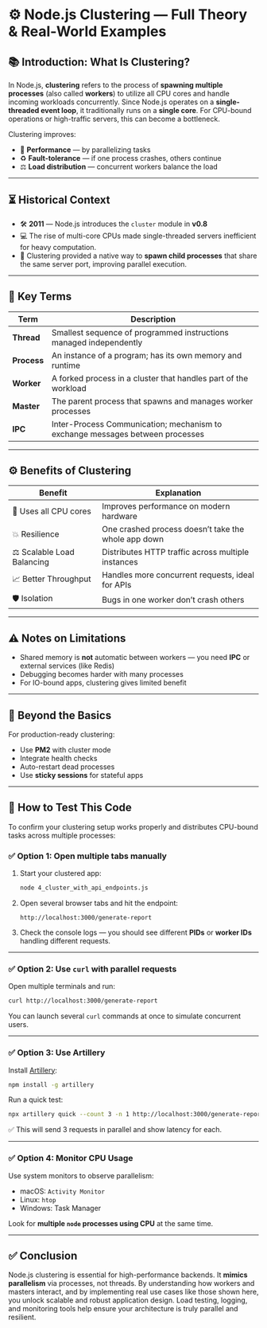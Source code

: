 # ⚙️ Node.js Clustering — Full Theory & Real-World Examples

## 📚 Introduction: What Is Clustering?

In Node.js, **clustering** refers to the process of **spawning multiple processes** (also called **workers**) to utilize all CPU cores and handle incoming workloads concurrently. Since Node.js operates on a **single-threaded event loop**, it traditionally runs on a **single core**. For CPU-bound operations or high-traffic servers, this can become a bottleneck.

Clustering improves:

- 🧠 **Performance** — by parallelizing tasks
- ♻️ **Fault-tolerance** — if one process crashes, others continue
- ⚖️ **Load distribution** — concurrent workers balance the load

---

## ⏳ Historical Context

- 🛠️ **2011** — Node.js introduces the `cluster` module in **v0.8**
- 💻 The rise of multi-core CPUs made single-threaded servers inefficient for heavy computation.
- 🚀 Clustering provided a native way to **spawn child processes** that share the same server port, improving parallel execution.

---

## 🧠 Key Terms

| Term        | Description                                                                   |
| ----------- | ----------------------------------------------------------------------------- |
| **Thread**  | Smallest sequence of programmed instructions managed independently            |
| **Process** | An instance of a program; has its own memory and runtime                      |
| **Worker**  | A forked process in a cluster that handles part of the workload               |
| **Master**  | The parent process that spawns and manages worker processes                   |
| **IPC**     | Inter-Process Communication; mechanism to exchange messages between processes |

---

## ⚙️ Benefits of Clustering

| Benefit                    | Explanation                                         |
| -------------------------- | --------------------------------------------------- |
| 💪 Uses all CPU cores      | Improves performance on modern hardware             |
| 💥 Resilience              | One crashed process doesn’t take the whole app down |
| ⚖️ Scalable Load Balancing | Distributes HTTP traffic across multiple instances  |
| 📈 Better Throughput       | Handles more concurrent requests, ideal for APIs    |
| 🛡️ Isolation               | Bugs in one worker don’t crash others               |

---

## ⚠️ Notes on Limitations

- Shared memory is **not** automatic between workers — you need **IPC** or external services (like Redis)
- Debugging becomes harder with many processes
- For IO-bound apps, clustering gives limited benefit

---

## 🔧 Beyond the Basics

For production-ready clustering:

- Use **PM2** with cluster mode
- Integrate health checks
- Auto-restart dead processes
- Use **sticky sessions** for stateful apps

---

## 🧪 How to Test This Code

To confirm your clustering setup works properly and distributes CPU-bound tasks across multiple processes:

### ✅ Option 1: Open multiple tabs manually

1. Start your clustered app:

   ```bash
   node 4_cluster_with_api_endpoints.js
   ```

2. Open several browser tabs and hit the endpoint:

   ```
   http://localhost:3000/generate-report
   ```

3. Check the console logs — you should see different **PIDs** or **worker IDs** handling different requests.

---

### ✅ Option 2: Use `curl` with parallel requests

Open multiple terminals and run:

```bash
curl http://localhost:3000/generate-report
```

You can launch several `curl` commands at once to simulate concurrent users.

---

### ✅ Option 3: Use Artillery

Install [Artillery](https://artillery.io):

```bash
npm install -g artillery
```

Run a quick test:

```bash
npx artillery quick --count 3 -n 1 http://localhost:3000/generate-report
```

✅ This will send 3 requests in parallel and show latency for each.

---

### ✅ Option 4: Monitor CPU Usage

Use system monitors to observe parallelism:

- macOS: `Activity Monitor`
- Linux: `htop`
- Windows: Task Manager

Look for **multiple `node` processes using CPU** at the same time.

---

## ✅ Conclusion

Node.js clustering is essential for high-performance backends. It **mimics parallelism** via processes, not threads. By understanding how workers and masters interact, and by implementing real use cases like those shown here, you unlock scalable and robust application design. Load testing, logging, and monitoring tools help ensure your architecture is truly parallel and resilient.
